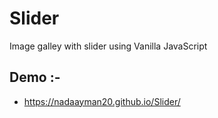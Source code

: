 # Slider
Image galley with slider using Vanilla JavaScript 

## Demo :-
*  https://nadaayman20.github.io/Slider/
